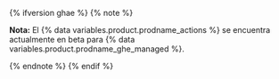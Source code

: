 {% ifversion ghae %}
{% note %}

**Nota:** El {% data variables.product.prodname_actions %} se encuentra actualmente en beta para {% data variables.product.prodname_ghe_managed %}.

{% endnote %}
{% endif %}
